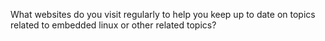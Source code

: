 What websites do you visit regularly to help you keep up to date on topics related to embedded linux or other related topics?

